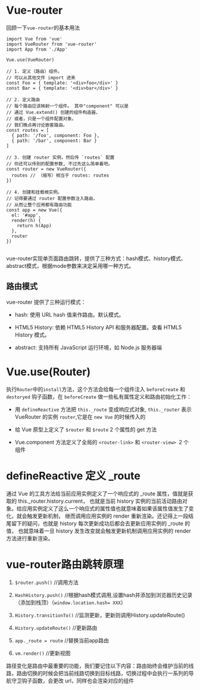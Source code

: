 # Vue-router

回顾一下`vue-router`的基本用法

```
import Vue from 'vue'
import VueRouter from 'vue-router'
import App from './App'

Vue.use(VueRouter)

// 1. 定义（路由）组件。
// 可以从其他文件 import 进来
const Foo = { template: '<div>foo</div>' }
const Bar = { template: '<div>bar</div>' }

// 2. 定义路由
// 每个路由应该映射一个组件。 其中"component" 可以是
// 通过 Vue.extend() 创建的组件构造器，
// 或者，只是一个组件配置对象。
// 我们晚点再讨论嵌套路由。
const routes = [
  { path: '/foo', component: Foo },
  { path: '/bar', component: Bar }
]

// 3. 创建 router 实例，然后传 `routes` 配置
// 你还可以传别的配置参数, 不过先这么简单着吧。
const router = new VueRouter({
  routes // （缩写）相当于 routes: routes
})

// 4. 创建和挂载根实例。
// 记得要通过 router 配置参数注入路由，
// 从而让整个应用都有路由功能
const app = new Vue({
  el: '#app',
  render(h) {
    return h(App)
  },
  router
})


```

vue-router实现单页面路由跳转，提供了三种方式：hash模式、history模式、abstract模式，根据mode参数来决定采用哪一种方式。

## 路由模式

vue-router 提供了三种运行模式：

- hash: 使用 URL hash 值来作路由。默认模式。

- HTML5 History: 依赖 HTML5 History API 和服务器配置。查看 HTML5 History 模式。

- abstract: 支持所有 JavaScript 运行环境，如 Node.js 服务器端

# Vue.use(Router)

执行`Router`中的`install`方法，这个方法会给每一个组件注入 `beforeCreate` 和 `destoryed` 钩子函数，在 `beforeCreate` 做一些私有属性定义和路由初始化工作：

- 用 `defineReactive` 方法把 `this._route` 变成响应式对象, `this._router` 表示 VueRouter 的实例 `router`,它是在 `new Vue` 的时候传入的

- 给 Vue 原型上定义了 `$router` 和 `$route` 2 个属性的 get 方法

- Vue.component 方法定义了全局的 `<router-link>` 和 `<router-view> `2 个组件

# defineReactive 定义 _route

通过 Vue 的工具方法给当前应用实例定义了一个响应式的 _route 属性，值就是获取的 this._router.history.current，
也就是当前 history 实例的当前活动路由对象。给应用实例定义了这么一个响应式的属性值也就意味着如果该属性值发生了变化，就会触发更新机制，
继而调用应用实例的 render 重新渲染。还记得上一段结尾留下的疑问，也就是 history 每次更新成功后都会去更新应用实例的 _route 的值，
也就意味着一旦 history 发生改变就会触发更新机制调用应用实例的 render 方法进行重新渲染。

# vue-router路由跳转原理

1. `$router.push()` //调用方法

2. `HashHistory.push()` //根据hash模式调用,设置hash并添加到浏览器历史记录（添加到栈顶）（`window.location.hash= XXX`）

3. `History.transitionTo()` //监测更新，更新则调用History.updateRoute()

4. `History.updateRoute()` //更新路由

5. `app._route = route` //替换当前app路由

6. `vm.render()` //更新视图

路径变化是路由中最重要的功能，我们要记住以下内容：路由始终会维护当前的线路，路由切换的时候会把当前线路切换到目标线路，切换过程中会执行一系列的导航守卫钩子函数，会更改 url，同样也会渲染对应的组件